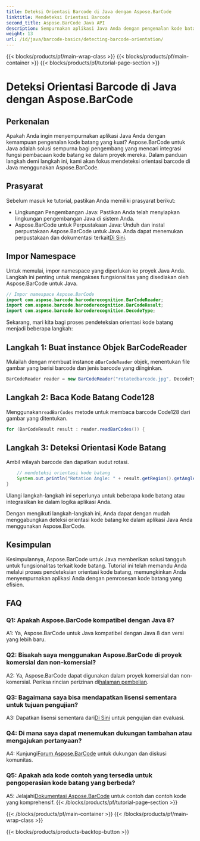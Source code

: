 ```yaml
---
title: Deteksi Orientasi Barcode di Java dengan Aspose.BarCode
linktitle: Mendeteksi Orientasi Barcode
second_title: Aspose.BarCode Java API
description: Sempurnakan aplikasi Java Anda dengan pengenalan kode batang menggunakan Aspose.BarCode untuk Java. Ikuti panduan langkah demi langkah kami untuk mendeteksi orientasi kode batang dengan mudah.
weight: 13
url: /id/java/barcode-basics/detecting-barcode-orientation/
---
```


{{< blocks/products/pf/main-wrap-class >}}
{{< blocks/products/pf/main-container >}}
{{< blocks/products/pf/tutorial-page-section >}}

# Deteksi Orientasi Barcode di Java dengan Aspose.BarCode

## Perkenalan

Apakah Anda ingin menyempurnakan aplikasi Java Anda dengan kemampuan pengenalan kode batang yang kuat? Aspose.BarCode untuk Java adalah solusi sempurna bagi pengembang yang mencari integrasi fungsi pembacaan kode batang ke dalam proyek mereka. Dalam panduan langkah demi langkah ini, kami akan fokus mendeteksi orientasi barcode di Java menggunakan Aspose.BarCode.

## Prasyarat

Sebelum masuk ke tutorial, pastikan Anda memiliki prasyarat berikut:

- Lingkungan Pengembangan Java: Pastikan Anda telah menyiapkan lingkungan pengembangan Java di sistem Anda.
-  Aspose.BarCode untuk Perpustakaan Java: Unduh dan instal perpustakaan Aspose.BarCode untuk Java. Anda dapat menemukan perpustakaan dan dokumentasi terkait[Di Sini](https://releases.aspose.com/barcode/java/).

## Impor Namespace

Untuk memulai, impor namespace yang diperlukan ke proyek Java Anda. Langkah ini penting untuk mengakses fungsionalitas yang disediakan oleh Aspose.BarCode untuk Java.

```java
// Impor namespace Aspose.BarCode
import com.aspose.barcode.barcoderecognition.BarCodeReader;
import com.aspose.barcode.barcoderecognition.BarCodeResult;
import com.aspose.barcode.barcoderecognition.DecodeType;
```

Sekarang, mari kita bagi proses pendeteksian orientasi kode batang menjadi beberapa langkah:

## Langkah 1: Buat instance Objek BarCodeReader

 Mulailah dengan membuat instance a`BarCodeReader` objek, menentukan file gambar yang berisi barcode dan jenis barcode yang diinginkan.

```java
BarCodeReader reader = new BarCodeReader("rotatedbarcode.jpg", DecodeType.CODE_128);
```

## Langkah 2: Baca Kode Batang Code128

 Menggunakan`readBarCodes` metode untuk membaca barcode Code128 dari gambar yang ditentukan.

```java
for (BarCodeResult result : reader.readBarCodes()) {
```

## Langkah 3: Deteksi Orientasi Kode Batang

Ambil wilayah barcode dan dapatkan sudut rotasi.

```java
    // mendeteksi orientasi kode batang
    System.out.println("Rotation Angle: " + result.getRegion().getAngle());
}
```

Ulangi langkah-langkah ini seperlunya untuk beberapa kode batang atau integrasikan ke dalam logika aplikasi Anda.

Dengan mengikuti langkah-langkah ini, Anda dapat dengan mudah menggabungkan deteksi orientasi kode batang ke dalam aplikasi Java Anda menggunakan Aspose.BarCode.

## Kesimpulan

Kesimpulannya, Aspose.BarCode untuk Java memberikan solusi tangguh untuk fungsionalitas terkait kode batang. Tutorial ini telah memandu Anda melalui proses pendeteksian orientasi kode batang, memungkinkan Anda menyempurnakan aplikasi Anda dengan pemrosesan kode batang yang efisien.

## FAQ

### Q1: Apakah Aspose.BarCode kompatibel dengan Java 8?

A1: Ya, Aspose.BarCode untuk Java kompatibel dengan Java 8 dan versi yang lebih baru.

### Q2: Bisakah saya menggunakan Aspose.BarCode di proyek komersial dan non-komersial?

 A2: Ya, Aspose.BarCode dapat digunakan dalam proyek komersial dan non-komersial. Periksa rincian perizinan di[halaman pembelian](https://purchase.aspose.com/buy).

### Q3: Bagaimana saya bisa mendapatkan lisensi sementara untuk tujuan pengujian?

 A3: Dapatkan lisensi sementara dari[Di Sini](https://purchase.aspose.com/temporary-license/) untuk pengujian dan evaluasi.

### Q4: Di mana saya dapat menemukan dukungan tambahan atau mengajukan pertanyaan?

 A4: Kunjungi[Forum Aspose.BarCode](https://forum.aspose.com/c/barcode/13) untuk dukungan dan diskusi komunitas.

### Q5: Apakah ada kode contoh yang tersedia untuk pengoperasian kode batang yang berbeda?

 A5: Jelajahi[Dokumentasi Aspose.BarCode](https://reference.aspose.com/barcode/java/) untuk contoh dan contoh kode yang komprehensif.
{{< /blocks/products/pf/tutorial-page-section >}}

{{< /blocks/products/pf/main-container >}}
{{< /blocks/products/pf/main-wrap-class >}}

{{< blocks/products/products-backtop-button >}}
